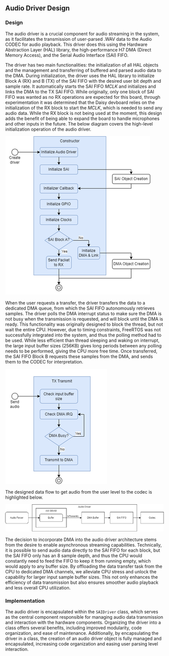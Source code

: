 ## Audio Driver Design
### Design
The audio driver is a crucial component for audio streaming in the system, as it facilitates the transmission of user-parsed .WAV data to the Audio CODEC for audio playback. This driver does this using the Hardware Abstraction Layer (HAL) library, the high-performance H7 DMA (Direct Memory Access), and the Serial Audio Interface (SAI) FIFO.

The driver has two main functionalities: the initialization of all HAL objects and the management and transferring of buffered and parsed audio data to the DMA. During initialization, the driver uses the HAL library to initialize Block A (RX) and B (TX) of the SAI FIFO with the desired user bit depth and sample rate. It automatically starts the SAI FIFO *MCLK* and initializes and links the DMA to the TX SAI FIFO. While originally, only one block of SAI FIFO was wanted as no RX operations are expected for this board, through experimentation it was determined that the Daisy devboard relies on the initialization of the RX block to start the *MCLK*, which is needed to send any audio data. While the RX block is not being used at the moment, this design adds the benefit of being able to expand the board to handle microphones and other inputs in the future. The below diagram covers the high-level initialization operation of the audio driver.

![alt text](init-audio-driver-activity.png)

When the user requests a transfer, the driver transfers the data to a dedicated DMA queue, from which the SAI FIFO autonomously retrieves samples. The driver polls the DMA interrupt status to make sure the DMA is not busy when the transmission is requested, and will block until the DMA is ready. This functionality was originally designed to block the thread, but not wait the entire CPU. However, due to timing constraints, FreeRTOS was not successfully integrated into the system, and thus the polling method had to be used. While less efficient than thread sleeping and waking on interrupt, the large input buffer sizes (256KB) gives long periods between any polling needs to be performed, giving the CPU more free time. Once transferred, the SAI FIFO Block B requests these samples from the DMA, and sends them to the CODEC for interpretation. 

![alt text](transmit-audio-driver-activity.png)

The designed data flow to get audio from the user level to the codec is highlighted below.

![alt text](data-flow.png)

The decision to incorporate DMA into the audio driver architecture stems from the desire to enable asynchronous streaming capabilities. Technically, it is possible to send audio data directly to the SAI FIFO for each block, but the SAI FIFO only has an 8 sample depth, and thus the CPU would constantly need to feed the FIFO to keep it from running empty, which would apply to any buffer size. By offloading the data transfer task from the CPU to dedicated DMA channels, we alleviate CPU stress and unlock the capability for larger input sample buffer sizes. This not only enhances the efficiency of data transmission but also ensures smoother audio playback and less overall CPU utilization.

### Implementation
The audio driver is encapsulated within the `SAIDriver` class, which serves as the central component responsible for managing audio data transmission and interaction with the hardware components. Organizing the driver into a class offers several benefits, including improved modularity, code organization, and ease of maintenance. Additionally, by encapsulating the driver in a class, the creation of an audio driver object is fully managed and encapsulated, increasing code organization and easing user parsing level interaction.


